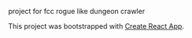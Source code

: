 project for fcc rogue like dungeon crawler

This project was bootstrapped with [Create React App](https://github.com/facebookincubator/create-react-app).
